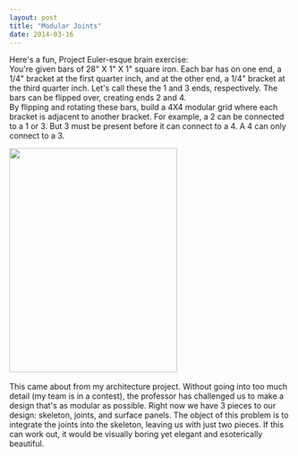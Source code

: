 ```yaml
---
layout: post
title: "Modular Joints"
date: 2014-03-16
---
```


Here's a fun, Project Euler-esque brain exercise:<br>
You're given bars of 28" X 1" X 1" square iron.
Each bar has on one end, a 1/4" bracket at the first quarter inch, and at the other end, a 1/4" bracket at the third quarter inch. Let's call these the 1 and 3 ends, respectively. The bars can be flipped over, creating ends 2 and 4.
<br>
By flipping and rotating these bars, build a 4X4 modular grid where each bracket is adjacent to another bracket. For example, a 2 can be connected to a 1 or 3. But 3 must be present before it can connect to a 4. A 4 can only connect to a 3.
</div><div class="container">
<img src="{{ site.baseurl }}media/grid.jpg" width="300" height="400">
</div>
<br>
This came about from my architecture project. Without going into too much detail (my team is in a contest), the professor has challenged us to make a design that's as modular as possible. Right now we have 3 pieces to our design: skeleton, joints, and surface panels. The object of this problem is to integrate the joints into the skeleton, leaving us with just two pieces. If this can work out, it would be visually boring yet elegant and esoterically beautiful.
